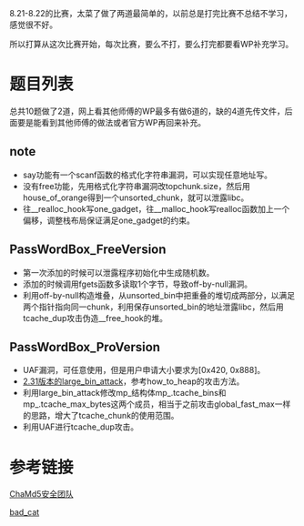 8.21-8.22的比赛，太菜了做了两道最简单的，以前总是打完比赛不总结不学习，感觉很不好。

所以打算从这次比赛开始，每次比赛，要么不打，要么打完都要看WP补充学习。


# 题目列表
总共10题做了2道，网上看其他师傅的WP最多有做6道的，缺的4道先传文件，后面要是能看到其他师傅的做法或者官方WP再回来补充。

## note
* say功能有一个scanf函数的格式化字符串漏洞，可以实现任意地址写。
* 没有free功能，先用格式化字符串漏洞改topchunk.size，然后用house_of_orange得到一个unsorted_chunk，就可以泄露libc。
* 往__realloc_hook写one_gadget，往__malloc_hook写realloc函数加上一个偏移，调整栈布局保证满足one_gadget的约束。

## PassWordBox_FreeVersion
* 第一次添加的时候可以泄露程序初始化中生成随机数。
* 添加的时候调用fgets函数多读取1个字节，导致off-by-null漏洞。
* 利用off-by-null构造堆叠，从unsorted_bin中把重叠的堆切成两部分，以满足两个指针指向同一chunk，利用保存unsorted_bin的地址泄露libc，然后用tcache_dup攻击伪造__free_hook的堆。

## PassWordBox_ProVersion
* UAF漏洞，可任意使用，但是用户申请大小要求为[0x420, 0x888]。
* [2.31版本的large_bin_attack](https://github.com/shellphish/how2heap/blob/master/glibc_2.31/large_bin_attack.c)，参考how_to_heap的攻击方法。
* 利用large_bin_attack修改mp_结构体mp_.tcache_bins和mp_.tcache_max_bytes这两个成员，相当于之前攻击global_fast_max一样的思路，增大了tcache_chunk的使用范围。
* 利用UAF进行tcache_dup攻击。

# 参考链接
[ChaMd5安全团队](https://mp.weixin.qq.com/s/EsLeJwmo0ylW_VDmHsW_gw)

[bad_cat](https://www.freebuf.com/articles/web/286171.html)
